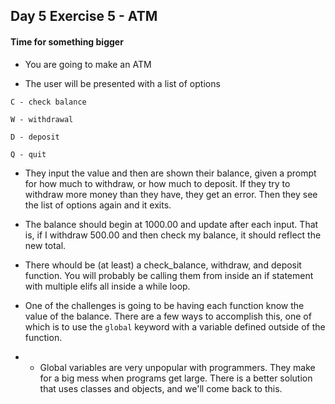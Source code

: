 ## Day 5 Exercise 5 - ATM

#### Time for something bigger

* You are going to make an ATM

* The user will be presented with a list of options

```
C - check balance

W - withdrawal

D - deposit

Q - quit
```

* They input the value and then are shown their balance, given a prompt for how much to withdraw, or how much to deposit. If they try to withdraw more money than they have, they get an error. Then they see the list of options again and it exits.

* The balance should begin at 1000.00 and update after each input. That is, if I withdraw 500.00 and then check my balance, it should reflect the new total.

* There whould be (at least) a check_balance, withdraw, and deposit function. You will probably be calling them from inside an if statement with multiple elifs all inside a while loop.

* One of the challenges is going to be having each function know the value of the balance. There are a few ways to accomplish this, one of which is to use the ``` global ``` keyword with a variable defined outside of the function.

* * Global variables are very unpopular with programmers. They make for a big mess when programs get large. There is a better solution that uses classes and objects, and we'll come back to this.
